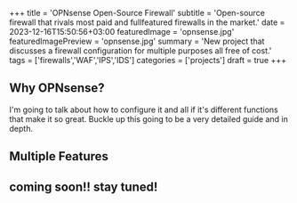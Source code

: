 +++
title = 'OPNsense Open-Source Firewall'
subtitle = 'Open-source firewall that rivals most paid and fullfeatured firewalls in the market.'
date = 2023-12-16T15:50:56+03:00
featuredImage = 'opnsense.jpg'
featuredImagePreview = 'opnsense.jpg'
summary = 'New project that discusses a firewall configuration for multiple purposes all free of cost.'
tags = ['firewalls','WAF','IPS','IDS']
categories = ['projects']
draft = true
+++

## Why OPNsense?
I'm going to talk about how to configure it and all if it's different functions that make it so great. Buckle up this going to be a very detailed guide and in depth.

## Multiple Features

## coming soon!! stay tuned!